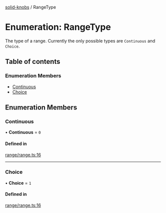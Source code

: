 [solid-knobs](../README.md) / RangeType

# Enumeration: RangeType

The type of a range.
Currently the only possible types are `Continuous` and `Choice`.

## Table of contents

### Enumeration Members

- [Continuous](RangeType.md#continuous)
- [Choice](RangeType.md#choice)

## Enumeration Members

### Continuous

• **Continuous** = ``0``

#### Defined in

[range/range.ts:16](https://github.com/tahti-studio/solid-parameter-controls/blob/750fd72/src/range/range.ts#L16)

___

### Choice

• **Choice** = ``1``

#### Defined in

[range/range.ts:16](https://github.com/tahti-studio/solid-parameter-controls/blob/750fd72/src/range/range.ts#L16)
